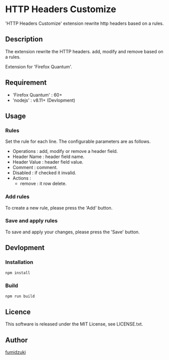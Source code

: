 # HTTP Headers Customize

'HTTP Headers Customize' extension rewrite http headers based on a rules.

## Description

The extension rewrite the HTTP headers. add, modify and remove based on a rules.

Extension for 'Firefox Quantum'.

## Requirement

- 'Firefox Quantum' : 60+
- 'nodejs' : v8.11+ (Devlopment)

## Usage

### Rules

Set the rule for each line. The configurable parameters are as follows.

- Operations : add, modify or remove a header field.
- Header Name : header field name.
- Header Value : header field value.
- Comment : comment.
- Disabled : if checked it invalid.
- Actions :
  - remove : it row delete.

### Add rules

To create a new rule, please press the 'Add' button.

### Save and apply rules

To save and apply your changes, please press the 'Save' button.

## Devlopment

### Installation

```sh
npm install
```

### Build

```sh
npm run build
```

## Licence

This software is released under the MIT License, see LICENSE.txt.

## Author

[fumidzuki](https://fumidzuki.com)

